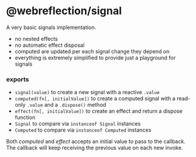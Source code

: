# @webreflection/signal

A very basic signals implementation.

  * no nested effects
  * no automatic effect disposal
  * computed are updated per each signal change they depend on
  * everything is extremely simplified to provide just a playground for signals

### exports

  * `signal(value)` to create a new signal with a reactive `.value`
  * `computed(fn[, initialValue])` to create a computed signal with a read-only `.value` and a `.dispose()` method
  * `effect(fn[, initialValue])` to create an effect and return a dispose function
  * `Signal` to compare via `instanceof Signal` instances
  * `Computed` to compare via `instanceof Computed` instances

Both *computed* and *effect* accepts an initial value to pass to the callback. The callback will keep receiving the previous value on each new invoke.
